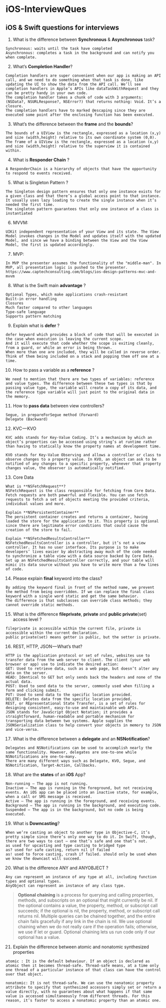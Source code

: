 # iOS-InterviewQues

## iOS & Swift questions for interviews

1. What is the difference between **Synchronous** & **Asynchronous** task? 

```
Synchronous: waits until the task have completed
Asynchronous: completes a task in the background and can notify you when complete.
```

2. What’s **Completion Handler**? 

```
Completion handlers are super convenient when our app is making an API call, and we need to do something when that task is done, like updating the UI to show the data from the API call. We’ll see completion handlers in Apple’s APIs like dataTaskWithRequest and they can be pretty handy in your own code.
The completion handler takes a chunk of code with 3 arguments:(NSData?, NSURLResponse?, NSError?) that returns nothing: Void. It’s a closure.
The completion handlers have to marked @escaping since they are executed some point after the enclosing function has been executed.
```

3. What’s the difference between the **frame** and the **bounds**? 

```
The bounds of a UIView is the rectangle, expressed as a location (x,y) and size (width,height) relative to its own coordinate system (0,0). 
The frame of a UIView is the rectangle, expressed as a location (x,y) and size (width,height) relative to the superview it is contained within.
```

4. What is **Responder Chain** ? 

```
A ResponderChain is a hierarchy of objects that have the opportunity to respond to events received.
```

5. What is Singleton Pattern ? 

```
The Singleton design pattern ensures that only one instance exists for a given class and that there’s a global access point to that instance. It usually uses lazy loading to create the single instance when it’s needed the first time.
The singleton pattern guarantees that only one instance of a class is instantiated
```

6. MVVM:

```
UIKit independent representation of your View and its state. The View Model invokes changes in the Model and updates itself with the updated Model, and since we have a binding between the View and the View Model, the first is updated accordingly. 
```

7. MVP:

```
In MVP the presenter assumes the functionality of the "middle-man". In MVP, all presentation logic is pushed to the presenter.
https://www.captechconsulting.com/blogs/ios-design-patterns-mvc-and-mvvm
```

8. What is the Swift main **advantage** ? 

```
Optional Types, which make applications crash-resistant
Built-in error handling
Closures
Much faster compared to other languages
Type-safe language
Supports pattern matching
```

9. Explain what is **defer** ? 

```
defer keyword which provides a block of code that will be executed in the case when execution is leaving the current scope.
And it will execute that code whether the scope is exiting cleanly, from a guard, or while an error is being thrown.
When more than one are included, they will be called in reverse order. Think of them being included on a stack and popping them off one at a time.
```

10. How to pass a variable as a **reference** ? 

```
We need to mention that there are two types of variables: reference and value types. The difference between these two types is that by passing value type, the variable will create a copy of its data, and the reference type variable will just point to the original data in the memory.
```

11. How to **pass data** between view controllers?

```
Segue, in prepareForSegue method (Forward)
Delegate (Backward)
```

12. KVC — KVO

```
KVC adds stands for Key-Value Coding. It’s a mechanism by which an object’s properties can be accessed using string’s at runtime rather than having to statically know the property names at development time.

KVO stands for Key-Value Observing and allows a controller or class to observe changes to a property value. In KVO, an object can ask to be notified of any changes to a specific property, whenever that property changes value, the observer is automatically notified.
```

13. Core Data

```
What is **NSFetchRequest**?
NSFetchRequest is the class responsible for fetching from Core Data. Fetch requests are both powerful and flexible. You can use fetch requests to fetch a set of objects meeting the provided criteria, individual values and more.

Explain **NSPersistentContainer**
The persistent container creates and returns a container, having loaded the store for the application to it. This property is optional since there are legitimate error conditions that could cause the creation of the store to fail.

Explain **NSFetchedResultsController**
NSFetchedResultsController is a controller, but it’s not a view controller. It has no user interface. Its purpose is to make developers’ lives easier by abstracting away much of the code needed to synchronize a table view with a data source backed by Core Data.
Set up an NSFetchedResultsController correctly, and your table will mimic its data source without you have to write more than a few lines of code.
```

14. Please explain **final** keyword into the class?

```
By adding the keyword final in front of the method name, we prevent the method from being overridden. If we can replace the final class keyword with a single word static and get the same behavior.
The difference is that subclasses can override class methods; they cannot override static methods.
```

15. What is the difference **fileprivate**, **private** and **public private**(set) access level ?

```
fileprivate is accessible within the current file, private is accessible within the current declaration.
public private(set) means getter is public, but the setter is private.
```

16. REST, HTTP, JSON — What’s that?

```
HTTP is the application protocol or set of rules, websites use to transfer data from the web server to client. The client (your web browser or app) use to indicate the desired action:
GET: Used to retrieve data, such as a web page, but doesn’t alter any data on the server.
HEAD: Identical to GET but only sends back the headers and none of the actual data.
POST: Used to send data to the server, commonly used when filling a form and clicking submit.
PUT: Used to send data to the specific location provided.
DELETE: Deletes data from the specific location provided.
REST, or REpresentational State Transfer, is a set of rules for designing consistent, easy-to-use and maintainable web APIs.
JSON stands for JavaScript Object Notation; it provides a straightforward, human-readable and portable mechanism for transporting data between two systems. Apple supplies the JSONSerialization class to help convert your objects in memory to JSON and vice-versa.
```

17. What is the difference between a **delegate** and an **NSNotification**?

```
Delegates and NSNotifications can be used to accomplish nearly the same functionality. However, delegates are one-to-one while NSNotifications are one-to-many.
There are many different ways such as Delegate, KVO, Segue, and NSNotification, Target-Action, Callbacks.
```

18. What are the **states** of an **iOS** App?

```
Non-running — The app is not running.
Inactive — The app is running in the foreground, but not receiving events. An iOS app can be placed into an inactive state, for example, when a call or SMS message is received.
Active — The app is running in the foreground, and receiving events.
Background — The app is running in the background, and executing code.
Suspended — The app is in the background, but no code is being executed.
```

19. What is **Downcasting**?

```
When we’re casting an object to another type in Objective-C, it’s pretty simple since there’s only one way to do it. In Swift, though, there are two ways to cast — one that’s safe and one that’s not.
as used for upcasting and type casting to bridged type
as? used for safe casting, return nil if failed
as! used to force casting, crash if failed. should only be used when we know the downcast will succeed.
```

20. What is the difference ANY and ANYOBJECT ?

```
Any can represent an instance of any type at all, including function types and optional types.
AnyObject can represent an instance of any class type.
```

> **Optional chaining** is a process for querying and calling properties, methods, and subscripts on an optional that might currently be nil. If the optional contains a value, the property, method, or subscript call succeeds; if the optional is nil, the property, method, or subscript call returns nil. Multiple queries can be chained together, and the entire chain fails gracefully if any link in the chain is nil. We use optional chaining when we do not really care if the operation fails; otherwise, we use if let or guard. Optional chaining lets us run code only if our optional has a value.

21. Explain the difference between atomic and nonatomic synthesized properties

```
atomic : It is the default behaviour. If an object is declared as atomic then it becomes thread-safe. Thread-safe means, at a time only one thread of a particular instance of that class can have the control over that object.

nonatomic: It is not thread-safe. We can use the nonatomic property attribute to specify that synthesized accessors simply set or return a value directly, with no guarantees about what happens if that same value is accessed simultaneously from different threads. For this reason, it’s faster to access a nonatomic property than an atomic one.
```

